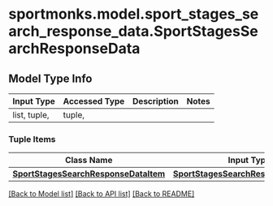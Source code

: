 # sportmonks.model.sport_stages_search_response_data.SportStagesSearchResponseData

## Model Type Info
Input Type | Accessed Type | Description | Notes
------------ | ------------- | ------------- | -------------
list, tuple,  | tuple,  |  | 

### Tuple Items
Class Name | Input Type | Accessed Type | Description | Notes
------------- | ------------- | ------------- | ------------- | -------------
[**SportStagesSearchResponseDataItem**](SportStagesSearchResponseDataItem.md) | [**SportStagesSearchResponseDataItem**](SportStagesSearchResponseDataItem.md) | [**SportStagesSearchResponseDataItem**](SportStagesSearchResponseDataItem.md) |  | 

[[Back to Model list]](../../README.md#documentation-for-models) [[Back to API list]](../../README.md#documentation-for-api-endpoints) [[Back to README]](../../README.md)

